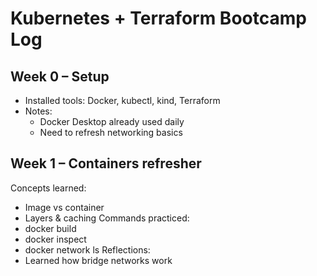 # Kubernetes + Terraform Bootcamp Log

## Week 0 – Setup
- Installed tools: Docker, kubectl, kind, Terraform
- Notes:
  - Docker Desktop already used daily
  - Need to refresh networking basics

## Week 1 – Containers refresher
Concepts learned:
- Image vs container
- Layers & caching
Commands practiced:
- docker build
- docker inspect
- docker network ls
Reflections:
- Learned how bridge networks work
